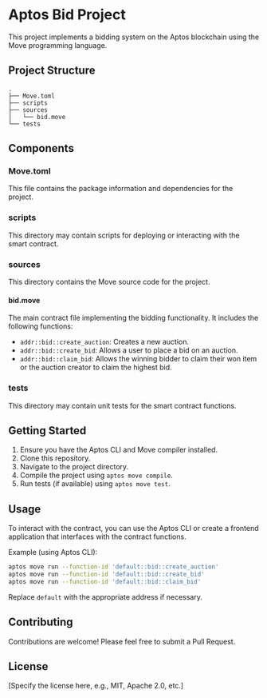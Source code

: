 # Aptos Bid Project

This project implements a bidding system on the Aptos blockchain using the Move programming language.

## Project Structure

```
.
├── Move.toml
├── scripts
├── sources
│   └── bid.move
└── tests
```

## Components

### Move.toml

This file contains the package information and dependencies for the project.

### scripts

This directory may contain scripts for deploying or interacting with the smart contract.

### sources

This directory contains the Move source code for the project.

#### bid.move

The main contract file implementing the bidding functionality. It includes the following functions:

- `addr::bid::create_auction`: Creates a new auction.
- `addr::bid::create_bid`: Allows a user to place a bid on an auction.
- `addr::bid::claim_bid`: Allows the winning bidder to claim their won item or the auction creator to claim the highest bid.

### tests

This directory may contain unit tests for the smart contract functions.

## Getting Started

1. Ensure you have the Aptos CLI and Move compiler installed.
2. Clone this repository.
3. Navigate to the project directory.
4. Compile the project using `aptos move compile`.
5. Run tests (if available) using `aptos move test`.

## Usage

To interact with the contract, you can use the Aptos CLI or create a frontend application that interfaces with the contract functions.

Example (using Aptos CLI):

```bash
aptos move run --function-id 'default::bid::create_auction'
aptos move run --function-id 'default::bid::create_bid'
aptos move run --function-id 'default::bid::claim_bid'
```

Replace `default` with the appropriate address if necessary.

## Contributing

Contributions are welcome! Please feel free to submit a Pull Request.

## License

[Specify the license here, e.g., MIT, Apache 2.0, etc.]
